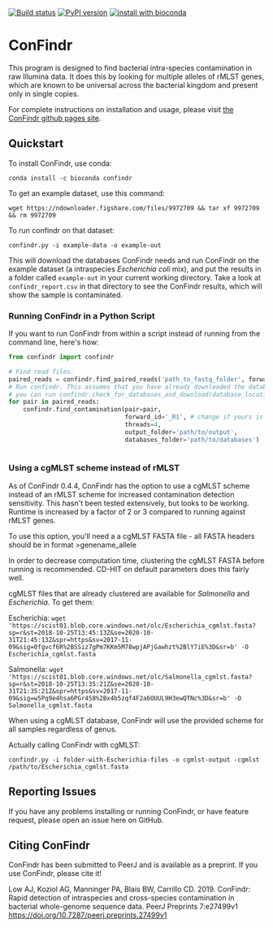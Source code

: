 [![Build status](https://travis-ci.org/OLC-Bioinformatics/ConFindr.svg?master)](https://travis-ci.org/lowandrew)
[![PyPI version](https://badge.fury.io/py/confindr.svg)](https://badge.fury.io/py/confindr)
[![install with bioconda](https://img.shields.io/badge/install%20with-bioconda-brightgreen.svg?style=flat-square)](http://bioconda.github.io/recipes/confindr/README.html)

# ConFindr

This program is designed to find bacterial intra-species contamination in raw Illumina data. It does this
 by looking for multiple alleles of rMLST genes, which are known to be universal across the bacterial kingdom
 and present only in single copies.

For complete instructions on installation and usage, please visit [the ConFindr github pages site](https://olc-bioinformatics.github.io/ConFindr/).

## Quickstart

To install ConFindr, use conda: 

`conda install -c bioconda confindr`

To get an example dataset, use this command: 

`wget https://ndownloader.figshare.com/files/9972709 && tar xf 9972709 && rm 9972709`

To run confindr on that dataset: 

`confindr.py -i example-data -o example-out`

This will download the databases ConFindr needs and run ConFindr on the example dataset (a intraspecies _Escherichia coli_ mix), and put the results in a folder
called `example-out` in your current working directory. Take a look at `confindr_report.csv` in that directory to see
the ConFindr results, which will show the sample is contaminated.


### Running ConFindr in a Python Script

If you want to run ConFindr from within a script instead of running from the command line, here's how:

```python
from confindr import confindr

# Find read files.
paired_reads = confindr.find_paired_reads('path_to_fastq_folder', forward_id='_R1', reverse_id='_R2')
# Run confindr. This assumes that you have already downloaded the databases. If you haven't,
# you can run confindr.check_for_databases_and_download(database_location='path/where/you/want/to/download, tmpdir='a/tmp/dir')
for pair in paired_reads:
    confindr.find_contamination(pair=pair,
                                forward_id='_R1', # change if yours is different
                                threads=4, 
                                output_folder='path/to/output',
                                databases_folder='path/to/databases')
                                
```

### Using a cgMLST scheme instead of rMLST

As of ConFindr 0.4.4, ConFindr has the option to use a cgMLST scheme instead of an rMLST scheme for increased
contamination detection sensitivity. This hasn't been tested extensively, but looks to be working. Runtime is
increased by a factor of 2 or 3 compared to running against rMLST genes.

To use this option, you'll need a a cgMLST FASTA file - all FASTA headers should be in format >genename_allele

In order to decrease computation time, clustering the cgMLST FASTA before running is recommended. CD-HIT on default
parameters does this fairly well.

cgMLST files that are already clustered are available for _Salmonella_ and _Escherichia_. To get them:

Escherichia: `wget 'https://scist01.blob.core.windows.net/olc/Escherichia_cgmlst.fasta?sp=r&st=2018-10-25T13:45:13Z&se=2020-10-31T21:45:13Z&spr=https&sv=2017-11-09&sig=0fgvcf6R%2BSSiz7gPm7KKm5M78wpjAPjGawhzt%2BlY7iE%3D&sr=b' -O Escherichia_cgmlst.fasta`

Salmonella: `wget 'https://scist01.blob.core.windows.net/olc/Salmonella_cgmlst.fasta?sp=r&st=2018-10-25T13:35:21Z&se=2020-10-31T21:35:21Z&spr=https&sv=2017-11-09&sig=w5Pq9e4hsa6PGr458%2Bx4b5zqf4F2a6OUUL9H3ewQTNc%3D&sr=b' -O Salmonella_cgmlst.fasta`

When using a cgMLST database, ConFindr will use the provided scheme for all samples regardless of genus.

Actually calling ConFindr with cgMLST:

`confindr.py -i folder-with-Escherichia-files -o cgmlst-output -cgmlst /path/to/Escherichia_cgmlst.fasta`


## Reporting Issues

If you have any problems installing or running ConFindr, or have feature request,
please open an issue here on GitHub.


## Citing ConFindr

ConFindr has been submitted to PeerJ and is available as a preprint. If you use ConFindr, please cite it!

Low AJ, Koziol AG, Manninger PA, Blais BW, Carrillo CD. 2019. ConFindr: Rapid detection of intraspecies and cross-species contamination in bacterial whole-genome sequence data. PeerJ Preprints 7:e27499v1 https://doi.org/10.7287/peerj.preprints.27499v1

